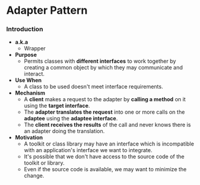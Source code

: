 # Adapter Pattern

### Introduction
- **a.k.a**
  - Wrapper
- **Purpose**
  - Permits classes with **different interfaces** to work together by creating a common object by which they may communicate and interact.
- **Use When**
  - A class to be used doesn't meet interface requirements.
- **Mechanism**
  - A **client** makes a request to the adapter by **calling a method** on it using the **target interface**.
  - The **adapter translates the request** into one or more calls on the **adaptee** using the **adaptee interface**.
  - The **client receives the results** of the call and never knows there is an adapter doing the translation.
- **Motivation**
  - A toolkit or class library may have an interface which is incompatible with an application's interface we want to integrate.
  - It's possible that we don't have access to the source code of the toolkit or library.
  - Even if the source code is available, we may want to minimize the change.
